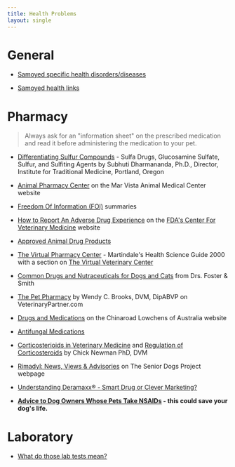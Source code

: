 ```yaml
---
title: Health Problems
layout: single
---
```


# General

- [Samoyed specific health disorders/diseases](/diseases)

- [Samoyed health links](http://www.mirage-samoyeds.com/healthlinks1.htm)

# Pharmacy

> Always ask for an "information sheet" on the prescribed medication and read it before administering the medication to your pet.

- [Differentiating Sulfur Compounds](http://www.itmonline.org/arts/sulfa.htm) - Sulfa Drugs, Glucosamine Sulfate, Sulfur, and Sulfiting Agents by Subhuti Dharmananda, Ph.D., Director, Institute for Traditional Medicine, Portland, Oregon

- [Animal Pharmacy Center](https://marvista.vetsfirstchoice.com/) on the Mar Vista Animal Medical Center website

- [Freedom Of Information (FOI)](https://www.fda.gov/animal-veterinary/report-problem/how-report-animal-drug-and-device-side-effects-and-product-problems) summaries

- [How to Report An Adverse Drug Experience](https://www.fda.gov/animal-veterinary/report-problem/how-report-animal-drug-and-device-side-effects-and-product-problems) on the [FDA's Center For Veterinary Medicine](https://www.fda.gov/animal-veterinary) website

- [Approved Animal Drug Products](https://www.fda.gov/animal-veterinary/products/approved-animal-drug-products-green-book)

- [The Virtual Pharmacy Center](http://web.archive.org/web/20240930033525/https://martindalecenter.com/pharmacy.html) - Martindale's Health Science Guide 2000 with a section on [The Virtual Veterinary Center](http://web.archive.org/web/20240725072032/https://martindalecenter.com/pharmacy_3_phaco.html)

- [Common Drugs and Nutraceuticals for Dogs and Cats](https://www.petcoach.co/article/common-drugs-nutraceuticals/) from Drs. Foster & Smith

- [The Pet Pharmacy](http://www.veterinarypartner.com/Content.plx?P=SRC&S=1&SourceID=52) by Wendy C. Brooks, DVM, DipABVP on VeterinaryPartner.com

- [Drugs and Medications](http://www.lowchensaustralia.com/health/drugs.htm) on the Chinaroad Lowchens of Australia website

- [Antifungal Medications](https://www.petcoach.co/article/antifungal-medications/)

- [Corticosterioids in Veterinary Medicine](http://web.archive.org/web/20210126111947/http://www.newmanveterinary.com/steroids.html) and [Regulation of Corticosteroids](http://web.archive.org/web/20210421043649/http://www.newmanveterinary.com/regulati.html) by Chick Newman PhD, DVM

- [Rimadyl: News, Views & Advisories](https://srdogs.com/rimadyl-take-action-page/) on The Senior Dogs Project webpage

- [Understanding Deramaxx® - Smart Drug or Clever Marketing?](https://web.archive.org/web/20140209160302/http://www.vetnsaids.com/)

- **[Advice to Dog Owners Whose Pets Take NSAIDs](https://web.archive.org/web/20190423023030///www.fda.gov/AnimalVeterinary/ResourcesforYou/AnimalHealthLiteracy/ucm419032.htm) - this could save your dog's life.**

# Laboratory

- [What do those lab tests mean?](https://www.vetmed.wsu.edu/outreach/Pet-Health-Topics/categories/miscellaneous-health-care-topics/what-do-those-lab-tests-mean)
